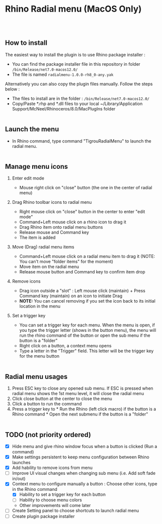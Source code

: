 # Rhino Radial menu (MacOS Only)
<br/><br/>

## How to install
   
The easiest way to install the plugin is to use Rhino package installer :

* You can find the package installer file in this repository in folder `/bin/Release/net7.0-macos12.0/`
* The file is named `radialmenu-1.0.0-rh8_0-any.yak`

Alternatively you can also copy the plugin files manually. Follow the steps below :
* The files to install are in the folder : `/bin/Release/net7.0-macos12.0/`
* Copy/Paste *.rhp and *.dll files to your local ~/Library/Application Support/McNeel/Rhinoceros/8.0/MacPlugIns folder
<br/><br/>

## Launch the menu
- In Rhino command, type command "TigrouRadialMenu" to launch the radial menu.
<br/><br/>

## Manage menu icons

   1. Enter edit mode
      * Mouse right click on "close" button (the one in the center of radial menu)
      
   2. Drag Rhino toolbar icons to radial menu
      * Right mouse click on "close" button in the center to enter "edit mode"
      * Command+Left mouse click on a rhino icon to drag it
      * Drag Rhino item onto radial menu buttons
      * Release mouse and Command key
      * The item is added
      
   3. Move (Drag) radial menu items
      * Command+Left mouse click on a radial menu item to drag it (NOTE: You can't move "folder items" for the moment)
      * Move item on the radial menu
      * Release mouse button and Command key to confirm item drop
   4. Remove icons
      * Drag icon outside a "slot" : Left mouse click (maintain) + Press Command key (maintain) on an icon to initiate Drag
      * **NOTE:** You can cancel removing if you set the icon back to its initial location in the menu
   5. Set a trigger key
      * You can set a trigger key for each menu. When the menu is open, if you type the trigger letter (shows in the button menu), the menu will run the rhino command of the button or open the sub menu if the button is a "folder"
      * Right click on a button, a context menu opens
      * Type a letter in the "Trigger" field. This letter will be the trigger key for the menu button
<br/><br/>

## Radial menu usages
   1. Press ESC key to close any opened sub menu. If ESC is pressed when radial menu shows the 1st menu level, it will close the radial menu
   2. Click close button at the center to close the menu
   3. Click a button to run the command
   4. Press a trigger key to
     * Run the Rhino (left click macro) if the button is a Rhino command
     * Open the next submenu if the button is a "folder"
<br/><br/>

## TODO (not priority ordered)
   * [x] Hide menu and give rhino window focus when a button is clicked (Run a command)
   * [x] Make settings persistent to keep menu configuration between Rhino launches
   * [x] Add hability to remove icons from menu
   * [ ] Improve UI visual changes when changing sub menu (i.e. Add soft fade in/out)
   * [x] Context menu to configure manually a button : Choose other icons, type in the Rhino command
     * [x] Hability to set a trigger key for each button
     * [ ] Hability to choose menu colors
     * Other improvements will come later
   * [ ] Create Setting panel to choose shortcuts to launch radial menu
   * [ ] Create plugin package installer
